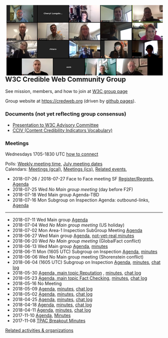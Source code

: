 <img style="float: right" src="./photos/people-2018-04-15-500.png" alt="group phroto" />

## W3C Credible Web Community Group

See mission, members, and how to join at [W3C group page](https://www.w3.org/community/credibility/)

Group website at <https://credweb.org> (driven by [github pages](https://github.com/w3c/credweb)).

### Documents (not yet reflecting group consensus)

* [Presentation to W3C Advisory Committee](http://hawke.org/talk-ac-2018/)
* [CCIV (Content Credibility Indicators Vocabulary)](https://credweb.org/cciv)

### Meetings

Wednesdays 1705-1830 UTC [how to connect](how-to-connect.md)

Polls: [Weekly meeting time](https://doodle.com/poll/n5udgwf3vrm3q2sw), [July meeting dates](https://doodle.com/poll/qudimieecq8kapdn)<br/>
Calendars: [Meetings (gcal)](https://calendar.google.com/calendar/embed?src=iq5eb1hefes165c7es0krrflno%40group.calendar.google.com), [Meetings (ics)](https://calendar.google.com/calendar/ical/iq5eb1hefes165c7es0krrflno%40group.calendar.google.com/public/basic.ics),  [Related events](https://calendar.google.com/calendar/embed?src=certifiedcontentcoalition.org_9cd49bitubv0sicvpt6gvf9km0%40group.calendar.google.com),


* 2018-07-26 / 2018-07-27 Face to Face meeting SF [Register/Regrets](https://www.w3.org/2002/09/wbs/103073/credweb-f2f2/), [Agenda](agenda/20180726.md)
* 2018-07-25 Wed _No Main group meeting_ (day before F2F)
* 2018-07-18 Wed Main group Agenda-TBD
* 2018-07-16 Mon Subgroup on Inspection Agenda: outbound-links, [Agenda](agenda/20170616.md)

---

* 2018-07-11 Wed Main group [Agenda](agenda/20180711.md)
* 2018-07-04 Wed _No Main group meeting_ (US holiday)
* 2018-07-02 Mon Area-1 Inspection SubGroup Meeting  [Agenda](agenda/20180702.md)
* 2018-06-27 Wed Main group [Agenda](agenda/20180627.md), [not-yet-real minutes](./minutes/20180627.md)
* 2018-06-20 Wed _No Main group meeting_ (GlobalFact conflict)
* 2018-06-13 Wed Main group [Agenda](agenda/20180613.md), [minutes](./minutes/20180613.md)
* 2018-06-11 Mon (1605 UTC) Subgroup on Inspection [Agenda](agenda/20180611.md), [minutes](./minutes/20180611.md)
* 2018-06-06 Wed No Main group meeting (Shorenstein conflict)
* 2018-06-04 (1605 UTC) Subgroup on Inspection [Agenda](agenda/20180604.md), [minutes](./minutes/20180604.html), [chat log](https://credweb.zulipchat.com/#narrow/stream/114583-meeting/topic/2018-06-04)
* 2018-05-30 [Agenda, main topic Reputation](agenda/20180530.md) , [minutes](./minutes/20180530.html), [chat log](https://credweb.zulipchat.com/#narrow/stream/114583-meeting/topic/2018-05-30)
* 2018-05-23 [Agenda, main topic Fact Checking](agenda/20180523.md), [minutes](./minutes/20180523.html), [chat log](https://credweb.zulipchat.com/#narrow/stream/114583-meeting/topic/2018-05-23)
* 2018-05-16 No Meeting
* 2018-05-09 [Agenda](agenda/20180509.md), [minutes](./minutes/20180509.html), [chat log](https://credweb.zulipchat.com/#narrow/stream/114583-meeting/topic/2018-05-09)
* 2018-05-02 [Agenda](agenda/20180502.md), [minutes](./minutes/20180502.html), [chat log](https://credweb.zulipchat.com/#narrow/stream/114583-meeting/topic/2018-05-02)
* 2018-04-25 [Agenda](agenda/20180425.md), [minutes](./minutes/20180425.html), [chat log](https://credweb.zulipchat.com/#narrow/stream/114583-meeting/topic/2018-04-25)
* 2018-04-18 [Agenda](agenda/20180418.md), [minutes](./minutes/20180418.html), [chat log](https://credweb.zulipchat.com/#narrow/stream/114583-meeting/topic/2018-04-18)
* 2018-04-11 [Agenda](agenda/20180411.md), [minutes](./minutes/20180411.html), [chat log](https://credweb.zulipchat.com/#narrow/stream/114583-meeting/topic/2018-04-11)
* 2017-11-10 [Agenda](https://www.w3.org/wiki/File:Credibility-2017-11-10-agenda.pdf), [Minutes](https://www.w3.org/community/credibility/wiki/2017-11-10-minutes)
* 2017-11-08 [TPAC Breakout Minutes](https://www.w3.org/community/credibility/wiki/2017-11-08-minutes)

[Related activities & organizations](https://docs.google.com/spreadsheets/d/1vWE3iOn6yxUsRJyS_mks83m0Gwv_7cK0WtVt-SNsYzY/edit#gid=0)